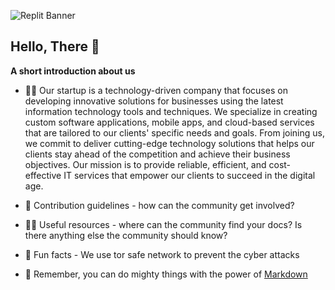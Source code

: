 ![Replit Banner](https://user-images.githubusercontent.com/108215633/219278763-6ef6aaee-bcd8-4d4d-8b50-c8ce808fb0b8.png)

## Hello, There 👋


**A short introduction about us**

- 🙋‍♀️ Our startup is a technology-driven company that focuses on developing innovative solutions for businesses using the latest information technology tools and      techniques. We specialize in creating custom software applications, mobile apps, and cloud-based services that are tailored to our clients' specific needs and goals. From joining us, we commit to deliver cutting-edge technology solutions that helps our clients stay ahead of the competition and achieve their business objectives. Our mission is to provide reliable, efficient, and cost-effective IT services that empower our clients to succeed in the digital age.


- 🌈 Contribution guidelines - how can the community get involved?
- 👩‍💻 Useful resources - where can the community find your docs? Is there anything else the community should know?
- 🍿 Fun facts - We use tor safe network to prevent the cyber attacks
- 🧙 Remember, you can do mighty things with the power of [Markdown](https://docs.github.com/github/writing-on-github/getting-started-with-writing-and-formatting-on-github/basic-writing-and-formatting-syntax)
